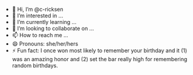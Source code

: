 - 👋 Hi, I’m @c-ricksen
- 👀 I’m interested in ...
- 🌱 I’m currently learning ...
- 💞️ I’m looking to collaborate on ...
- 📫 How to reach me ...
- 😄 Pronouns: she/her/hers
- ⚡ Fun fact: I once won most likely to remember your birthday and it (1) was an amazing honor and (2) set the bar really high for remembering random birthdays.
